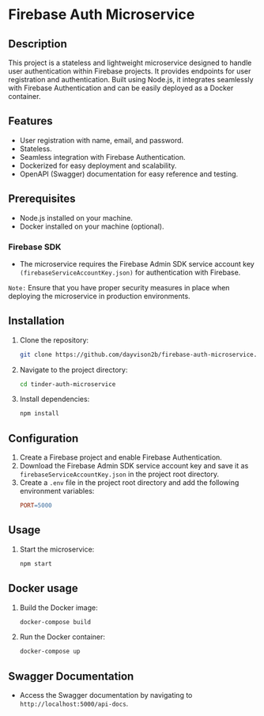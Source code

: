 # Firebase Auth Microservice

## Description
This project is a stateless and lightweight microservice designed to handle user authentication within Firebase projects. It provides endpoints for user registration and authentication. Built using Node.js, it integrates seamlessly with Firebase Authentication and can be easily deployed as a Docker container.

## Features
- User registration with name, email, and password.
- Stateless.
- Seamless integration with Firebase Authentication.
- Dockerized for easy deployment and scalability.
- OpenAPI (Swagger) documentation for easy reference and testing.

## Prerequisites
- Node.js installed on your machine.
- Docker installed on your machine (optional).

### Firebase SDK
* The microservice requires the Firebase Admin SDK service account key `(firebaseServiceAccountKey.json)` for authentication with Firebase.

`Note:` Ensure that you have proper security measures in place when deploying the microservice in production environments.

## Installation
1. Clone the repository:
   ```bash
   git clone https://github.com/dayvison2b/firebase-auth-microservice.git
   ```

2. Navigate to the project directory:
   ```bash
   cd tinder-auth-microservice
   ```
   
1. Install dependencies:
   ```bash
   npm install
   ```

## Configuration
1. Create a Firebase project and enable Firebase Authentication.
2. Download the Firebase Admin SDK service account key and save it as `firebaseServiceAccountKey.json` in the project root directory.
3. Create a `.env` file in the project root directory and add the following environment variables:
    ```makefile
    PORT=5000
    ```

## Usage
1. Start the microservice:
    ```bash
    npm start
    ```

## Docker usage
1. Build the Docker image:
    ```bash
    docker-compose build
    ```
2. Run the Docker container:
    ```bash
    docker-compose up
    ```

## Swagger Documentation
* Access the Swagger documentation by navigating to `http://localhost:5000/api-docs`.
